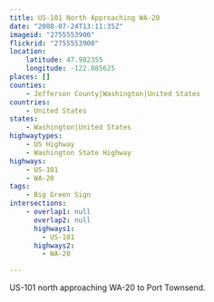 ```yaml
---
title: US-101 North Approaching WA-20
date: "2008-07-24T13:11:35Z"
imageid: "2755553900"
flickrid: "2755553900"
location:
    latitude: 47.982355
    longitude: -122.885625
places: []
counties:
    - Jefferson County|Washington|United States
countries:
    - United States
states:
    - Washington|United States
highwaytypes:
    - US Highway
    - Washington State Highway
highways:
    - US-101
    - WA-20
tags:
    - Big Green Sign
intersections:
    - overlap1: null
      overlap2: null
      highways1:
        - US-101
      highways2:
        - WA-20

---
```

US-101 north approaching WA-20 to Port Townsend.